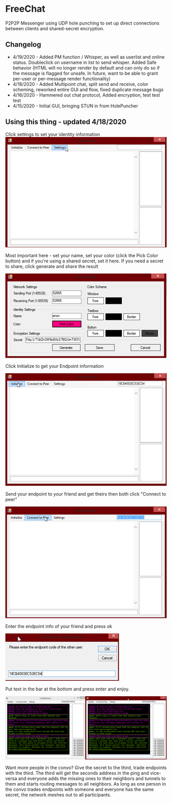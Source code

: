# FreeChat
P2P2P Messenger using UDP hole punching to set up direct connections between clients and shared-secret encryption.

## Changelog
- 4/19/2020 - Added PM function / Whisper, as well as userlist and online status. Doubleclick on username in list to send whisper. Added Safe behavior (HTML will no longer render by default and can only do so if the message is flagged for unsafe. In future, want to be able to grant per-user or per-message render functionality)
- 4/18/2020 - Added Multipoint chat, split send and receive, color scheming, reworked entire GUI and flow, fixed duplicate message bugs
- 4/16/2020 - Hammered out chat protocol, Added encryption, test test test
- 4/15/2020 - Initial GUI, bringing STUN in from HolePuncher

## Using this thing - updated 4/18/2020

Click settings to set your identity information
![](./11.png)

Most important here - set your name, set your color (click the Pick Color button) and if you're using a shared secret, set it here. If you need a secret to share, click generate and share the result

![](./12.png)

Click Initialize to get your Endpoint information

![](./13.png)

Send your endpoint to your friend and get theirs then both click "Connect to peer"

![](./14.png)

Enter the endpoint info of your friend and press ok

![](./15.png)

Put text in the bar at the bottom and press enter and enjoy.

![](./16.png)

Want more people in the convo? Give the secret to the third, trade endpoints with the third. The third will get the seconds address in the ping and vice-versa and everyone adds the missing ones to their neighbors and tunnels to them and starts routing messages to all neighbors. As long as one person in the convo trades endpoints with someone and everyone has the same secret, the network meshes out to all participants.
